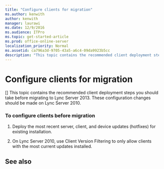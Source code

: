 ```yaml
---
title: "Configure clients for migration"
ms.author: kenwith
author: kenwith
manager: laurawi
ms.date: 12/9/2016
ms.audience: ITPro
ms.topic: get-started-article
ms.prod: office-online-server
localization_priority: Normal
ms.assetid: ca796a3d-9705-43a5-a6c4-09da9923b5cc
description: "This topic contains the recommended client deployment steps you should take before migrating to Lync Server 2013. These configuration changes should be made on Lync Server 2010."
---
```


# Configure clients for migration
[]
This topic contains the recommended client deployment steps you should take before migrating to Lync Server 2013. These configuration changes should be made on Lync Server 2010.
  
### To configure clients before migration

1. Deploy the most recent server, client, and device updates (hotfixes) for existing installation.
    
2. On Lync Server 2010, use Client Version Filtering to only allow clients with the most current updates installed.
    
## See also

#### 

<!-- [New and changed settings for Lync 2013](../../planning/planning-for-clients-and-devices-in-lync-server/new-and-changed-settings-for-lync-2013.md)
  
[Client interoperability in Lync 2013](../../planning/planning-for-clients-and-devices-in-lync-server/client-interoperability-in-lync-2013.md)
#### 

[Planning for clients and devices in Lync Server 2013](../../planning/planning-for-clients-and-devices-in-lync-server/planning-for-clients-and-devices-in-lync-server.md) -->

